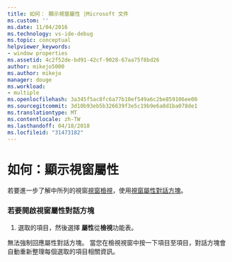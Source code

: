 ```yaml
---
title: 如何： 顯示視窗屬性 |Microsoft 文件
ms.custom: ''
ms.date: 11/04/2016
ms.technology: vs-ide-debug
ms.topic: conceptual
helpviewer_keywords:
- window properties
ms.assetid: 4c2f52de-bd91-42cf-9028-67aa75f8bd26
author: mikejo5000
ms.author: mikejo
manager: douge
ms.workload:
- multiple
ms.openlocfilehash: 3a345f5ac8fc6a77b10ef549a6c2be859106ee00
ms.sourcegitcommit: 3d10b93eb5b326639f3e5c19b9e6a8d1ba078de1
ms.translationtype: MT
ms.contentlocale: zh-TW
ms.lasthandoff: 04/18/2018
ms.locfileid: "31473182"
---
```

# <a name="how-to-display-window-properties"></a>如何：顯示視窗屬性
若要進一步了解中所列的視窗[視窗檢視](../debugger/windows-view.md)，使用[視窗屬性對話方塊](../debugger/window-properties-dialog-box.md)。  
  
### <a name="to-open-the-window-properties-dialog-box"></a>若要開啟視窗屬性對話方塊  
  
1.  選取的項目，然後選擇 **屬性**從**檢視**功能表。  
  
 無法強制回應屬性對話方塊。 當您在檢視視窗中按一下項目至項目，對話方塊會自動重新整理每個選取的項目相關資訊。